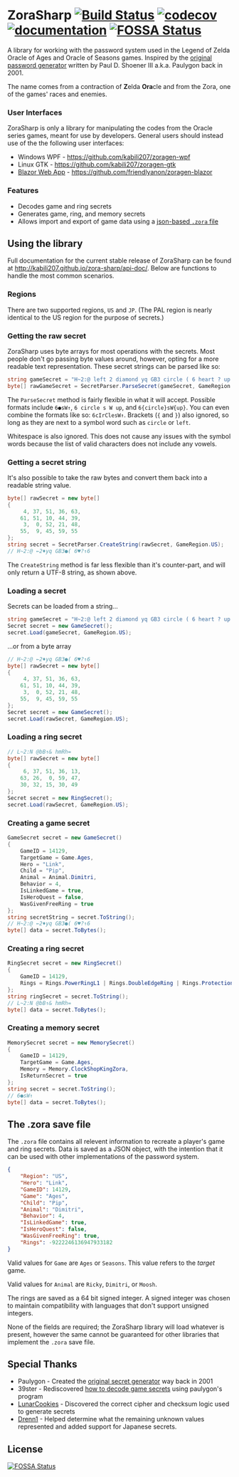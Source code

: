 # ZoraSharp [![Build Status](https://github.com/kabili207/zora-sharp/actions/workflows/dotnet.yml/badge.svg)](https://github.com/kabili207/zora-sharp/actions/workflows/dotnet.yml) [![codecov](https://codecov.io/gh/kabili207/zora-sharp/graph/badge.svg?token=ERZC6HyHNW)](https://codecov.io/gh/kabili207/zora-sharp) [![documentation](http://kabili207.github.io/zora-sharp/api-doc/badge.svg)](http://kabili207.github.io/zora-sharp/api-doc/) [![FOSSA Status](https://app.fossa.io/api/projects/git%2Bgithub.com%2Fkabili207%2Fzora-sharp.svg?type=shield)](https://app.fossa.io/projects/git%2Bgithub.com%2Fkabili207%2Fzora-sharp?ref=badge_shield)

A library for working with the password system used in the Legend of Zelda Oracle of Ages and Oracle of Seasons games.
Inspired by the [original password generator](https://web.archive.org/web/20190204090345/http://home.earthlink.net/~paul3/zeldagbc.html) written by
Paul D. Shoener III a.k.a. Paulygon back in 2001.

The name comes from a contraction of **Z**elda **Ora**cle and from the Zora, one of the games' races and enemies.

### User Interfaces
ZoraSharp is only a library for manipulating the codes from the Oracle series games, meant for use by developers.
General users should instead use of the the following user interfaces:
 * Windows WPF - https://github.com/kabili207/zoragen-wpf
 * Linux GTK - https://github.com/kabili207/zoragen-gtk
 * [Blazor Web App](https://friendlyanon.github.io/zoragen/) - https://github.com/friendlyanon/zoragen-blazor

### Features
 * Decodes game and ring secrets
 * Generates game, ring, and memory secrets
 * Allows import and export of game data using a [json-based `.zora` file](#the-zora-save-file)

## Using the library
Full documentation for the current stable release of ZoraSharp can be found at http://kabili207.github.io/zora-sharp/api-doc/. Below are functions to handle the most common scenarios.

### Regions
There are two supported regions, `US` and `JP`. (The PAL region is
nearly identical to the US region for the purpose of secrets.)

### Getting the raw secret
ZoraSharp uses byte arrays for most operations with the secrets. Most people don't go passing byte values
around, however, opting for a more readable text representation. These secret strings can be parsed like so:
```c#
string gameSecret = "H~2:@ left 2 diamond yq GB3 circle ( 6 heart ? up 6";
byte[] rawGameSecret = SecretParser.ParseSecret(gameSecret, GameRegion.US);
```
The `ParseSecret` method is fairly flexible in what it will accept. Possible formats include 
`6●sW↑`, `6 circle s W up`, and `6{circle}sW{up}`. You can even combine the formats like so: 
`6cIrClesW↑`. Brackets (`{` and `}`) also ignored, so long as they are next to a symbol word such as
`circle` or `left`.

Whitespace is also ignored. This does not cause any issues with the symbol words because the list of valid
characters does not include any vowels.

### Getting a secret string
It's also possible to take the raw bytes and convert them back into a readable string value.
```c#
byte[] rawSecret = new byte[]
{
     4, 37, 51, 36, 63,
    61, 51, 10, 44, 39,
     3,  0, 52, 21, 48,
    55,  9, 45, 59, 55
};
string secret = SecretParser.CreateString(rawSecret, GameRegion.US);
// H~2:@ ←2♦yq GB3●( 6♥?↑6
```

The `CreateString` method is far less flexible than it's counter-part, and will only return
a UTF-8 string, as shown above.

### Loading a secret
Secrets can be loaded from a string...
```c#
string gameSecret = "H~2:@ left 2 diamond yq GB3 circle ( 6 heart ? up 6";
Secret secret = new GameSecret();
secret.Load(gameSecret, GameRegion.US);
```
...or from a byte array
```c#
// H~2:@ ←2♦yq GB3●( 6♥?↑6
byte[] rawSecret = new byte[]
{
     4, 37, 51, 36, 63,
    61, 51, 10, 44, 39,
     3,  0, 52, 21, 48,
    55,  9, 45, 59, 55
};
Secret secret = new GameSecret();
secret.Load(rawSecret, GameRegion.US);
```
### Loading a ring secret
```c#
// L~2:N @bB↑& hmRh=
byte[] rawSecret = new byte[]
{
     6, 37, 51, 36, 13,
    63, 26,  0, 59, 47,
    30, 32, 15, 30, 49
};
Secret secret = new RingSecret();
secret.Load(rawSecret, GameRegion.US);
```

### Creating a game secret
```c#
GameSecret secret = new GameSecret()
{
    GameID = 14129,
    TargetGame = Game.Ages,
    Hero = "Link",
    Child = "Pip",
    Animal = Animal.Dimitri,
    Behavior = 4,
    IsLinkedGame = true,
    IsHeroQuest = false,
    WasGivenFreeRing = true
};
string secretString = secret.ToString();
// H~2:@ ←2♦yq GB3●( 6♥?↑6
byte[] data = secret.ToBytes();
```

### Creating a ring secret
```c#
RingSecret secret = new RingSecret()
{
    GameID = 14129,
    Rings = Rings.PowerRingL1 | Rings.DoubleEdgeRing | Rings.ProtectionRing
};
string ringSecret = secret.ToString();
// L~2:N @bB↑& hmRh=
byte[] data = secret.ToBytes();
```

### Creating a memory secret
```c#
MemorySecret secret = new MemorySecret()
{
    GameID = 14129,
    TargetGame = Game.Ages,
    Memory = Memory.ClockShopKingZora,
    IsReturnSecret = true
};
string secret = secret.ToString();
// 6●sW↑
byte[] data = secret.ToBytes();
```
 
## The .zora save file
The `.zora` file contains all relevent information to recreate a player's game and ring secrets. Data is saved
as a JSON object, with the intention that it can be used with other implementations of the password system.


```json
{
    "Region": "US",
    "Hero": "Link",
    "GameID": 14129,
    "Game": "Ages",
    "Child": "Pip",
    "Animal": "Dimitri",
    "Behavior": 4,
    "IsLinkedGame": true,
    "IsHeroQuest": false,
    "WasGivenFreeRing": true,
    "Rings": -9222246136947933182
}
```

Valid values for `Game` are `Ages` or `Seasons`. This value refers to the _target_ game.

Valid values for `Animal` are `Ricky`, `Dimitri`, or `Moosh`.

The rings are saved as a 64 bit signed integer. A signed integer was chosen to maintain compatibility with
languages that don't support unsigned integers.

None of the fields are required; the ZoraSharp library will load whatever is present, however the same
cannot be guaranteed for other libraries that implement the `.zora` save file.

## Special Thanks
 * Paulygon - Created the [original secret generator](https://web.archive.org/web/20190204090345/http://home.earthlink.net/~paul3/zeldagbc.html) way back in 2001
 * 39ster - Rediscovered [how to decode game secrets](http://www.gamefaqs.com/boards/472313-the-legend-of-zelda-oracle-of-ages/66934363) using paulygon's program
 * [LunarCookies](https://github.com/LunarCookies) - Discovered the correct cipher and checksum logic used to generate secrets
 * [Drenn1](https://github.com/Drenn1) - Helped determine what the remaining unknown values represented and added support for Japanese secrets.


## License
[![FOSSA Status](https://app.fossa.io/api/projects/git%2Bgithub.com%2Fkabili207%2Fzora-sharp.svg?type=large)](https://app.fossa.io/projects/git%2Bgithub.com%2Fkabili207%2Fzora-sharp?ref=badge_large)
